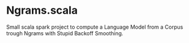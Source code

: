 # Ngrams.scala

Small scala spark project to compute a Language Model from a Corpus trough Ngrams with Stupid Backoff Smoothing.
